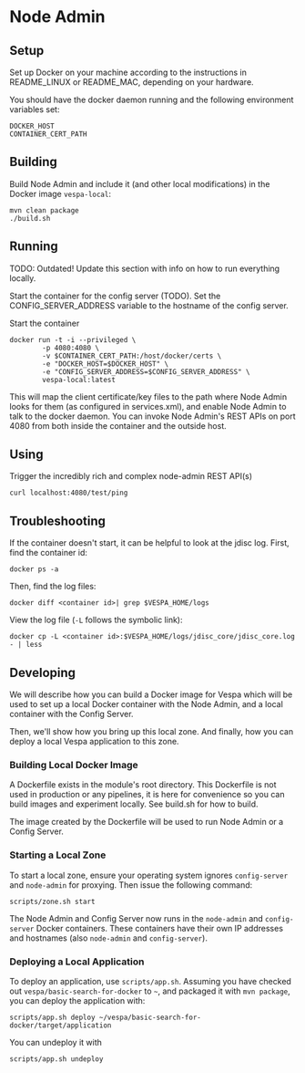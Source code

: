 # Node Admin

## Setup

Set up Docker on your machine according to the instructions in README_LINUX or README_MAC, depending on your hardware.

You should have the docker daemon running and the following environment variables set:
```
DOCKER_HOST
CONTAINER_CERT_PATH
```

## Building

Build Node Admin and include it (and other local modifications) in the Docker image ```vespa-local```:
```
mvn clean package
./build.sh
```

## Running

TODO: Outdated! Update this section with info on how to run everything locally.

Start the container for the config server (TODO). Set the CONFIG_SERVER_ADDRESS
variable to the hostname of the config server.

Start the container
```
docker run -t -i --privileged \
        -p 4080:4080 \
        -v $CONTAINER_CERT_PATH:/host/docker/certs \
        -e "DOCKER_HOST=$DOCKER_HOST" \
        -e "CONFIG_SERVER_ADDRESS=$CONFIG_SERVER_ADDRESS" \
        vespa-local:latest
```

This will map the client certificate/key files to the path where Node Admin looks for them (as configured in
services.xml), and enable Node Admin to talk to the docker daemon. You can invoke Node Admin's REST APIs on port 4080
from both inside the container and the outside host.

## Using

Trigger the incredibly rich and complex node-admin REST API(s)
```
curl localhost:4080/test/ping
```

## Troubleshooting

If the container doesn't start, it can be helpful to look at the jdisc log. First, find the container id:
```
docker ps -a
```

Then, find the log files:
```
docker diff <container id>| grep $VESPA_HOME/logs
```

View the log file (`-L` follows the symbolic link):
```
docker cp -L <container id>:$VESPA_HOME/logs/jdisc_core/jdisc_core.log - | less
```

## Developing

We will describe how you can build a Docker image for Vespa which will be used
to set up a local Docker container with the Node Admin, and a local container
with the Config Server.

Then, we'll show how you bring up this local zone. And finally, how you can
deploy a local Vespa application to this zone.

### Building Local Docker Image

A Dockerfile exists in the module's root directory. This Dockerfile is not used
in production or any pipelines, it is here for convenience so you can build
images and experiment locally. See build.sh for how to build.

The image created by the Dockerfile will be used to run Node Admin or a Config
Server.

### Starting a Local Zone

To start a local zone, ensure your operating system ignores ```config-server```
and ```node-admin``` for proxying. Then issue the following command:

```
scripts/zone.sh start
```

The Node Admin and Config Server now runs in the ```node-admin``` and
```config-server``` Docker containers. These containers have their own IP
addresses and hostnames (also ```node-admin``` and ```config-server```).

### Deploying a Local Application

To deploy an application, use ```scripts/app.sh```. Assuming you have checked
out ```vespa/basic-search-for-docker``` to ```~```, and packaged it with ```mvn
package```, you can deploy the application with:

```
scripts/app.sh deploy ~/vespa/basic-search-for-docker/target/application
```

You can undeploy it with

```
scripts/app.sh undeploy
```
